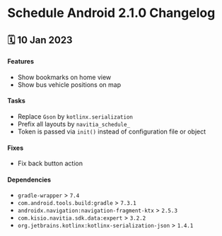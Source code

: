 # Schedule Android 2.1.0 Changelog

<h2>🗓 10 Jan 2023</h2>

#### Features
- Show bookmarks on home view
- Show bus vehicle positions on map

#### Tasks
- Replace `Gson` by `kotlinx.serialization`
- Prefix all layouts by `navitia_schedule_`
- Token is passed via `init()` instead of configuration file or object

#### Fixes
- Fix back button action

#### Dependencies
- `gradle-wrapper` > `7.4`
- `com.android.tools.build:gradle` > `7.3.1`
- `androidx.navigation:navigation-fragment-ktx` > `2.5.3`
- `com.kisio.navitia.sdk.data:expert` > `3.2.2`
- `org.jetbrains.kotlinx:kotlinx-serialization-json` > `1.4.1`
